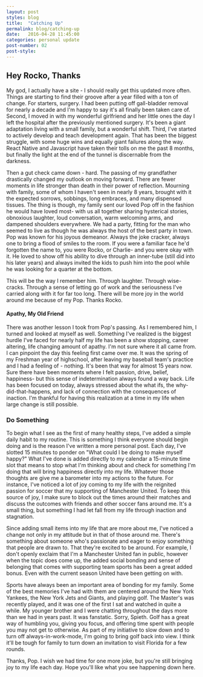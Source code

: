 ```yaml
---
layout: post
styles: blog
title:  "Catching Up"
permalink: blog/catching-up
date:   2016-04-28 11:45:00
categories: personal update
post-number: 02
post-style: 
---
```

## Hey Rocko, Thanks

My god, I actually have a site - I should really get this updated more often. Things are starting to find their groove after a year filled with a ton of change. For starters, surgery. I had been putting off gall-bladder removal for nearly a decade and I'm happy to say it's all finally been taken care of. Second, I moved in with my wonderful girlfriend and her little ones the day I left the hospital after the previously mentioned surgery. It's been a giant adaptation living with a small family, but a wonderful shift. Third, I've started to actively develop and teach development again. That has been the biggest struggle, with some huge wins and equally giant failures along the way. React Native and Javascript have taken their tolls on me the past 8 months, but finally the light at the end of the tunnel is discernable from the darkness.

Then a gut check came down - hard. The passing of my grandfather drastically changed my outlook on moving forward. There are fewer moments in life stronger than death in their power of reflection. Mourning with family, some of whom I haven't seen in nearly 8 years, brought with it the expected sorrows, sobbings, long embraces, and many dispensed tissues. The thing is though, my family sent our loved Pop off in the fashion he would have loved most- with us all together sharing hysterical stories, obnoxious laughter, loud conversation, warm welcoming arms, and dampened shoulders everywhere. We had a party, fitting for the man who seemed to live as though he was always the host of the best party in town. Pop was known for his joyous demeanor. Always the joke cracker, always one to bring a flood of smiles to the room. If you were a familiar face he'd forgotten the name to, you were Rocko, or Charlie- and you were okay with it. He loved to show off his ability to dive through an inner-tube (still did into his later years) and always invited the kids to push him into the pool while he was looking for a quarter at the bottom. 

This will be the way I remember him. Through laughter. Through wise-cracks. Through a sense of letting go of work and the seriousness I've carried along with it for far too long. There will be more joy in the world around me because of my Pop. Thanks Rocko.

#### Apathy, My Old Friend

There was another lesson I took from Pop's passing. As I remembered him, I turned and looked at myself as well. Something I've realized is the biggest hurdle I've faced for nearly half my life has been a show stopping, career altering, life changing amount of apathy. I'm not sure where it all came from. I can pinpoint the day this feeling first came over me. It was the spring of my Freshman year of highschool, after leaving my baseball team's practice and I had a feeling of - nothing. It's been that way for almost 15 years now. Sure there have been moments where I felt passion, drive, belief, happiness- but this sense of indetermination always found a way back. Life has been focused on today, always stressed about the what ifs, the why-did-that-happens, and lack of connection with the consequences of inaction. I'm thankful for having this realization at a time in my life when large change is still possible.

### Do Something

To begin what I see as the first of many healthy steps, I've added a simple daily habit to my routine. This is something I think everyone should begin doing and is the reason I've written a more personal post. Each day, I've slotted 15 minutes to ponder on "What could I be doing to make myself happy?" What I've done is added directly to my calendar a 15-minute time slot that means to stop what I'm thinking about and check for something I'm doing that will bring happiness directly into my life. Whatever those thoughts are give me a barometer into my actions to the future. For instance, I've noticed a lot of joy coming to my life with the reignited passion for soccer that my supporting of Manchester United. To keep this source of joy, I make sure to block out the times around their matches and discuss the outcomes with friends and other soccer fans around me. It's a small thing, but something I had let fall from my life through inaction and stagnation.

Since adding small items into my life that are more about me, I've noticed a change not only in my attitude but in that of those around me. There's something about someone who's passionate and eager to enjoy something that people are drawn to. That they're excited to be around. For example, I don't openly exclaim that I'm a Manchester United fan in public, however when the topic does come up, the added social bonding and sense of belonging that comes with supporting team sports has been a great added bonus. Even with the current season United have been getting on with. 

Sports have always been an important area of bonding for my family. Some of the best memories I've had with them are centered around the New York Yankees, the New York Jets and Giants, and playing golf. The Master's was recently played, and it was one of the first I sat and watched in quite a while. My younger brother and I were chatting throughout the days more than we had in years past. It was fanstatic. Sorry, Spieth. Golf has a great way of humbling you, giving you focus, and offering time spent with people you may not get to otherwise. As part of my initiative to slow down and to turn off always-in-work-mode, I'm going to bring golf back into view. I think it'll be tough for family to turn down an invitation to visit Florida for a few rounds.

Thanks, Pop. I wish we had time for one more joke, but you're still bringing joy to my life each day. Hope you'll like what you see happening down here.
